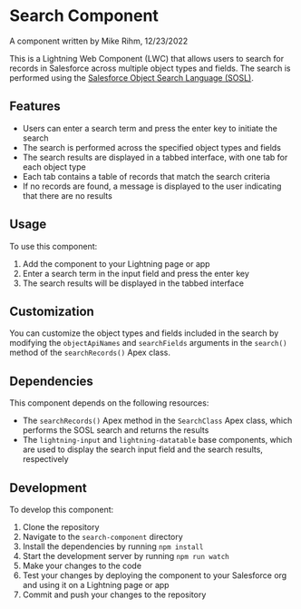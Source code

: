 # Search Component

A component written by Mike Rihm, 12/23/2022

This is a Lightning Web Component (LWC) that allows users to search for records in Salesforce across multiple object types and fields. The search is performed using the [Salesforce Object Search Language (SOSL)](https://developer.salesforce.com/docs/atlas.en-us.soql_sosl.meta/soql_sosl/sforce_api_calls_sosl.htm).

## Features

- Users can enter a search term and press the enter key to initiate the search
- The search is performed across the specified object types and fields
- The search results are displayed in a tabbed interface, with one tab for each object type
- Each tab contains a table of records that match the search criteria
- If no records are found, a message is displayed to the user indicating that there are no results

## Usage

To use this component:

1.  Add the component to your Lightning page or app
2.  Enter a search term in the input field and press the enter key
3.  The search results will be displayed in the tabbed interface

## Customization

You can customize the object types and fields included in the search by modifying the `objectApiNames` and `searchFields` arguments in the `search()` method of the `searchRecords()` Apex class.

## Dependencies

This component depends on the following resources:

- The `searchRecords()` Apex method in the `SearchClass` Apex class, which performs the SOSL search and returns the results
- The `lightning-input` and `lightning-datatable` base components, which are used to display the search input field and the search results, respectively

## Development

To develop this component:

1.  Clone the repository
2.  Navigate to the `search-component` directory
3.  Install the dependencies by running `npm install`
4.  Start the development server by running `npm run watch`
5.  Make your changes to the code
6.  Test your changes by deploying the component to your Salesforce org and using it on a Lightning page or app
7.  Commit and push your changes to the repository
